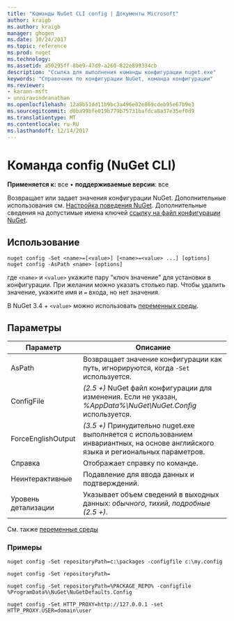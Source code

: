 ```yaml
---
title: "Команды NuGet CLI config | Документы Microsoft"
author: kraigb
ms.author: kraigb
manager: ghogen
ms.date: 10/24/2017
ms.topic: reference
ms.prod: nuget
ms.technology: 
ms.assetid: a50295ff-8be9-47d9-a260-822e899334cb
description: "Ссылка для выполнения команды конфигурации nuget.exe"
keywords: "Справочник по конфигурации NuGet, команда конфигурации"
ms.reviewer:
- karann-msft
- unniravindranathan
ms.openlocfilehash: 12a8b51dd11b9bc3a496e02e869cdeb95e67b9e3
ms.sourcegitcommit: d0ba99bfe019b779b75731bafdca8a37e35ef0d9
ms.translationtype: MT
ms.contentlocale: ru-RU
ms.lasthandoff: 12/14/2017
---
```

# <a name="config-command-nuget-cli"></a>Команда config (NuGet CLI)

**Применяется к:** все &bullet; **поддерживаемые версии**: все

Возвращает или задает значения конфигурации NuGet. Дополнительные использования см. [Настройка поведения NuGet](../consume-packages/configuring-nuget-behavior.md). Дополнительные сведения на допустимые имена ключей [ссылку на файл конфигурации NuGet](../Schema/nuget-config-file.md).

## <a name="usage"></a>Использование

```
nuget config -Set <name>=[<value>] [<name>=<value> ...] [options]
nuget config -AsPath <name> [options]
```

где `<name>` и `<value>` укажите пару "ключ значение" для установки в конфигурации. При желании можно указать столько пар. Чтобы удалить значение, укажите имя и `=` входа, но нет значения.

В NuGet 3.4 + `<value>` можно использовать [переменных среды](cli-ref-environment-variables.md).

## <a name="options"></a>Параметры

| Параметр | Описание |
| --- | --- |
| AsPath | Возвращает значение конфигурации как путь, игнорируются, когда `-Set` используется. |
| ConfigFile | *(2.5 +)*  NuGet файл конфигурации для изменения. Если не указан, *%AppData%\NuGet\NuGet.Config* используется. |
| ForceEnglishOutput | *(3.5 +)*  Принудительно nuget.exe выполняется с использованием инвариантных, на основе английского языка и региональных параметров. |
| Справка | Отображает справку по команде. |
| Неинтерактивные | Подавление для ввода данных и подтверждений. |
| Уровень детализации | Указывает объем сведений в выходных данных: *обычного*, *тихий*, *подробные (2.5 +)*. |

См. также [переменные среды](cli-ref-environment-variables.md)

### <a name="examples"></a>Примеры

```
nuget config -Set repositoryPath=c:\packages -configfile c:\my.config

nuget config -Set repositoryPath=

nuget config -Set repositoryPath=%PACKAGE_REPO% -configfile %ProgramData%\NuGet\NuGetDefaults.Config

nuget config -Set HTTP_PROXY=http://127.0.0.1 -set HTTP_PROXY.USER=domain\user
```
